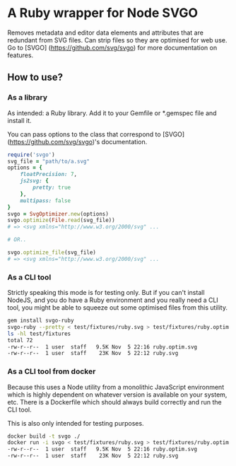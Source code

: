 # A Ruby wrapper for Node SVGO

Removes metadata and editor data elements and attributes that are redundant
from SVG files. Can strip files so they are optimised for web use. Go to [SVGO]
(https://github.com/svg/svgo) for more documentation on features.

## How to use?

### As a library

As intended: a Ruby library. Add it to your Gemfile or *.gemspec file and
install it.

You can pass options to the class that correspond to [SVGO]
(https://github.com/svg/svgo)'s documentation.

```ruby
require('svgo')
svg_file = "path/to/a.svg"
options = {
    floatPrecision: 7,
    js2svg: {
        pretty: true
    },
    multipass: false
}
svgo = SvgOptimizer.new(options)
svgo.optimize(File.read(svg_file))
# => <svg xmlns="http://www.w3.org/2000/svg" ...

# OR..

svgo.optimize_file(svg_file)
# => <svg xmlns="http://www.w3.org/2000/svg" ...
```

### As a CLI tool

Strictly speaking this mode is for testing only. But if you can't install NodeJS, and you do have a Ruby environment and you really need a CLI tool, you might be able to squeeze out some optimised files from this utility.

``` bash
gem install svgo-ruby
svgo-ruby --pretty < test/fixtures/ruby.svg > test/fixtures/ruby.optim.svg
ls -hl test/fixtures
total 72
-rw-r--r--  1 user  staff   9.5K Nov  5 22:16 ruby.optim.svg
-rw-r--r--  1 user  staff    23K Nov  5 22:12 ruby.svg
```

### As a CLI tool from docker

Because this uses a Node utility from a monolithic JavaScript environment which
is highly dependent on whatever version is available on your system, etc.
There is a Dockerfile which should always build correctly and run the CLI tool.

This is also only intended for testing purposes.

``` bash
docker build -t svgo ./
docker run -i svgo < test/fixtures/ruby.svg > test/fixtures/ruby.optim.svg
-rw-r--r--  1 user  staff   9.5K Nov  5 22:16 ruby.optim.svg
-rw-r--r--  1 user  staff    23K Nov  5 22:12 ruby.svg
```
